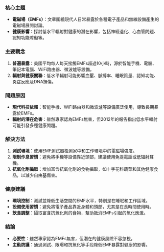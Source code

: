 ### 核心主題
- **電磁場（EMFs）**：文章圍繞現代人日常暴露於各種電子產品和無線設備產生的電磁場展開討論。
- **健康影響**：探討低水平輻射對健康的潛在影響，包括神經退化、心血管問題、認知功能障礙等。

### 主要觀念
1. **普遍暴露**：美國平均每人每天接觸EMFs超過10小時，源於智能手機、電腦、筆記本電腦、WiFi路由器、微波爐等設備。
2. **輻射與健康關聯**：低水平輻射可能影響血壓、脈搏率、睡眠質量、認知功能、炎症反應及DNA損傷。

### 問題原因
- **現代科技依賴**：智能手機、WiFi路由器和微波爐等設備廣泛使用，導致長期暴露於EMFs。
- **輻射的潛在危害**：雖然專家認為EMFs無害，但2012年的報告指出低水平輻射可能引發多種健康問題。

### 解決方法
1. **測試環境**：使用EMF測試器檢測家中和工作環境中的電磁場強度。
2. **限制作息習慣**：避免將手機等設備靠近頭部，建議使用免提電話或低辐射耳機。
3. **抗氧化劑攝取**：增加富含抗氧化劑的食物攝取，如十字花科蔬菜和其他健康食品，以減少自由基傷害。

### 健康建議
- **環境控制**：測試並降低生活空間的EMF水平，特別是在睡眠和工作區域。
- **設備使用習慣**：避免將電子產品靠近身體和頭部，尤其是在長時間使用時。
- **飲食調整**：攝取富含抗氧化劑的食物，幫助抵消EMFs引起的氧化應激。

### 結論
- **必要性**：雖然專家認為EMFs無害，但潛在的健康風險不容忽視。
- **主動防護**：通過測試、限曝和抗氧化等手段降低EMF暴露對健康的影響。